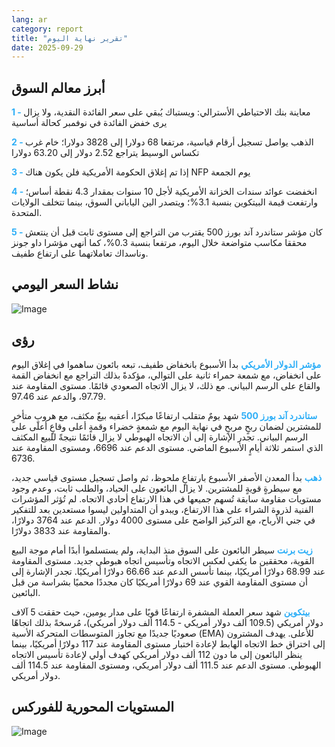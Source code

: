 ```yaml
---
lang: ar
category: report
title: "تقرير نهاية اليوم"
date: 2025-09-29
---
```



<h2>أبرز معالم السوق</h2>
<strong style="color: #2caef7;">1 - </strong> معاينة بنك الاحتياطي الأسترالي: ويستباك يُبقي على سعر الفائدة النقدية، ولا يزال يرى خفض الفائدة في نوفمبر كحالة أساسية

<strong style="color: #2caef7;">2 - </strong> الذهب يواصل تسجيل أرقام قياسية، مرتفعا 68 دولارا إلى 3828 دولارا؛ خام غرب تكساس الوسيط يتراجع 2.52 دولار إلى 63.20 دولارا

<strong style="color: #2caef7;">3 - </strong> إذا تم إغلاق الحكومة الأمريكية فلن يكون هناك NFP يوم الجمعة

<strong style="color: #2caef7;">4 - </strong> انخفضت عوائد سندات الخزانة الأمريكية لأجل 10 سنوات بمقدار 4.3 نقطة أساس؛ وارتفعت قيمة البيتكوين بنسبة 3.1%؛ ويتصدر الين الياباني السوق، بينما تتخلف الولايات المتحدة.

<strong style="color: #2caef7;">5 - </strong> كان مؤشر ستاندرد آند بورز 500 يقترب من التراجع إلى مستوى ثابت قبل أن ينتعش محققا مكاسب متواضعة خلال اليوم، مرتفعا بنسبة 0.3%، كما أنهى مؤشرا داو جونز وناسداك تعاملاتهما على ارتفاع طفيف.



<h2>نشاط السعر اليومي</h2>
<img src="https://markleighedu.github.io/img/Sep-2025/29-Sep-2025/price.jpg" alt="Image"/>

<h2>رؤى</h2>
<strong style="color: #2caef7;">مؤشر الدولار الأمريكي</strong> بدأ الأسبوع بانخفاض طفيف، تبعه بائعون ساهموا في إغلاق اليوم على انخفاض، مع شمعة حمراء ثانية على التوالي، مؤكدةً بذلك التراجع مع انخفاض القمة والقاع على الرسم البياني. مع ذلك، لا يزال الاتجاه الصعودي قائمًا. مستوى المقاومة عند 97.79، والدعم عند 97.46.

<strong style="color: #2caef7;">ستاندرد آند بورز 500</strong> شهد يومٌ متقلب ارتفاعًا مبكرًا، أعقبه بيعٌ مكثف، مع هروبٍ متأخرٍ للمشترين لضمان ربحٍ مربحٍ في نهاية اليوم مع شمعةٍ خضراء وقمةٍ أعلى وقاعٍ أعلى على الرسم البياني. تجدر الإشارة إلى أن الاتجاه الهبوطي لا يزال قائمًا نتيجةً للبيع المكثف الذي استمر ثلاثة أيامٍ الأسبوع الماضي. مستوى الدعم عند 6696، ومستوى المقاومة عند 6736.

<strong style="color: #2caef7;">ذهب</strong> بدأ المعدن الأصفر الأسبوع بارتفاعٍ ملحوظ، ثم واصل تسجيل مستوى قياسي جديد، مع سيطرةٍ قويةٍ للمشترين. لا يزال البائعون على الحياد، والطلب ثابت، وعدم وجود مستويات مقاومة سابقة تُسهم جميعها في هذا الارتفاع أحادي الاتجاه. لم تُؤثر المؤشرات الفنية لذروة الشراء على هذا الارتفاع، ويبدو أن المتداولين ليسوا مستعدين بعد للتفكير في جني الأرباح، مع التركيز الواضح على مستوى 4000 دولار. الدعم عند 3764 دولارًا، والمقاومة عند 3833 دولارًا.

<strong style="color: #2caef7;">زيت برنت</strong> سيطر البائعون على السوق منذ البداية، ولم يستسلموا أبدًا أمام موجة البيع القوية، محققين ما يكفي لعكس الاتجاه وتأسيس اتجاه هبوطي جديد. مستوى المقاومة عند 68.99 دولارًا أمريكيًا، بينما تأسس الدعم عند 66.66 دولارًا أمريكيًا. تجدر الإشارة إلى أن مستوى المقاومة القوي عند 69 دولارًا أمريكيًا كان مجددًا محميًا بشراسة من قبل البائعين.

<strong style="color: #2caef7;">بيتكوين</strong> شهد سعر العملة المشفرة ارتفاعًا قويًا على مدار يومين، حيث حققت 5 آلاف دولار أمريكي (109.5 ألف دولار أمريكي - 114.5 ألف دولار أمريكي)، مُرسخةً بذلك اتجاهًا صعوديًا جديدًا مع تجاوز المتوسطات المتحركة الأسية (EMA) للأعلى. يهدف المشترون إلى اختراق خط الاتجاه الهابط لإعادة اختبار مستوى المقاومة عند 117 دولارًا أمريكيًا، بينما ينظر البائعون إلى ما دون 112 ألف دولار أمريكي كهدف أولي لإعادة تأسيس الاتجاه الهبوطي. مستوى الدعم عند 111.5 ألف دولار أمريكي، ومستوى المقاومة عند 114.5 ألف دولار أمريكي.



<h2>المستويات المحورية للفوركس</h2>
<img src="https://markleighedu.github.io/img/Sep-2025/29-Sep-2025/pivot.jpg" alt="Image"/>